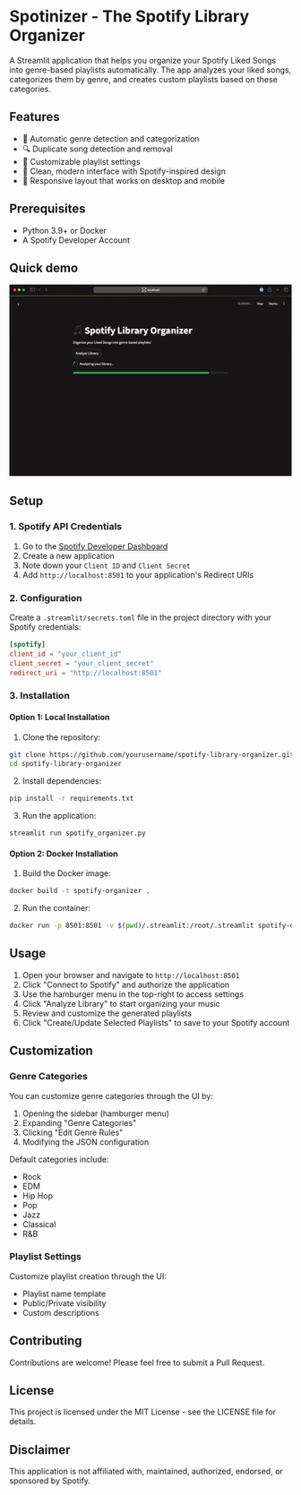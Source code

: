 # Spotinizer - The Spotify Library Organizer

A Streamlit application that helps you organize your Spotify Liked Songs into genre-based playlists automatically. The app analyzes your liked songs, categorizes them by genre, and creates custom playlists based on these categories.

## Features

- 🎵 Automatic genre detection and categorization
- 🔍 Duplicate song detection and removal
- 📝 Customizable playlist settings
- 🎨 Clean, modern interface with Spotify-inspired design
- 📱 Responsive layout that works on desktop and mobile

## Prerequisites

- Python 3.9+ or Docker
- A Spotify Developer Account

## Quick demo
![demo](.github/demo.gif)

## Setup

### 1. Spotify API Credentials

1. Go to the [Spotify Developer Dashboard](https://developer.spotify.com/dashboard)
2. Create a new application
3. Note down your `Client ID` and `Client Secret`
4. Add `http://localhost:8501` to your application's Redirect URIs

### 2. Configuration

Create a `.streamlit/secrets.toml` file in the project directory with your Spotify credentials:

```toml
[spotify]
client_id = "your_client_id"
client_secret = "your_client_secret"
redirect_uri = "http://localhost:8501"
```

### 3. Installation

#### Option 1: Local Installation

1. Clone the repository:
```bash
git clone https://github.com/yourusername/spotify-library-organizer.git
cd spotify-library-organizer
```

2. Install dependencies:
```bash
pip install -r requirements.txt
```

3. Run the application:
```bash
streamlit run spotify_organizer.py
```

#### Option 2: Docker Installation

1. Build the Docker image:
```bash
docker build -t spotify-organizer .
```

2. Run the container:
```bash
docker run -p 8501:8501 -v $(pwd)/.streamlit:/root/.streamlit spotify-organizer
```

## Usage

1. Open your browser and navigate to `http://localhost:8501`
2. Click "Connect to Spotify" and authorize the application
3. Use the hamburger menu in the top-right to access settings
4. Click "Analyze Library" to start organizing your music
5. Review and customize the generated playlists
6. Click "Create/Update Selected Playlists" to save to your Spotify account

## Customization

### Genre Categories

You can customize genre categories through the UI by:
1. Opening the sidebar (hamburger menu)
2. Expanding "Genre Categories"
3. Clicking "Edit Genre Rules"
4. Modifying the JSON configuration

Default categories include:
- Rock
- EDM
- Hip Hop
- Pop
- Jazz
- Classical
- R&B

### Playlist Settings

Customize playlist creation through the UI:
- Playlist name template
- Public/Private visibility
- Custom descriptions

## Contributing

Contributions are welcome! Please feel free to submit a Pull Request.

## License

This project is licensed under the MIT License - see the LICENSE file for details.

## Disclaimer

This application is not affiliated with, maintained, authorized, endorsed, or sponsored by Spotify.
